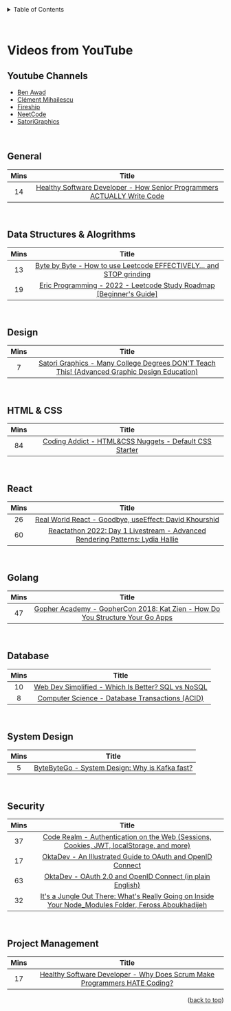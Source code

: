 <div id="top"></div>

<details>
  <summary>Table of Contents</summary>
  <ul>
    <li><a href="#youtube-channels">YouTube Channels</a></li>
    <li><a href="#general">General</a></li>
    <li><a href="#data-structures--algorithms">Data Structures & Alogrithms</a></li>
    <li><a href="#design">Design</a></li>
    <li><a href="#html--css">HTML & CSS</a></li>
    <li><a href="#react">React</a></li>
    <li><a href="#golang">Golang</a></li>
    <li><a href="#database">Database</a></li>
    <li><a href="#system-design">System Design</a></li>
    <li><a href="#security">Security</a></li>
    <li><a href="#project-management">Project Management</a></li>
  </ul>
</details>

&nbsp;

# Videos from YouTube

## Youtube Channels

- [Ben Awad](https://www.youtube.com/channel/UC-8QAzbLcRglXeN_MY9blyw)
- [Clément Mihailescu](https://www.youtube.com/channel/UCaO6VoaYJv4kS-TQO_M-N_g)
- [Fireship](https://www.youtube.com/Fireship)
- [NeetCode](https://www.youtube.com/NeetCode)
- [SatoriGraphics](https://www.youtube.com/SatoriGraphics)

&nbsp;

## General

| Mins |                                                         Title                                                          |
| :--: | :--------------------------------------------------------------------------------------------------------------------: |
|  14  | [Healthy Software Developer - How Senior Programmers ACTUALLY Write Code](https://www.youtube.com/watch?v=oJbfMBROEO0) |

&nbsp;

## Data Structures & Alogrithms

| Mins |                                                       Title                                                        |
| :--: | :----------------------------------------------------------------------------------------------------------------: |
|  13  |  [Byte by Byte - How to use Leetcode EFFECTIVELY… and STOP grinding](https://www.youtube.com/watch?v=GbyXxUDVeAo)  |
|  19  | [Eric Programming - 2022 - Leetcode Study Roadmap [Beginner's Guide]](https://www.youtube.com/watch?v=wrNEKxlDWlw) |

&nbsp;

## Design

| Mins |                                                                    Title                                                                    |
| :--: | :-----------------------------------------------------------------------------------------------------------------------------------------: |
|  7   | [Satori Graphics - Many College Degrees DON'T Teach This! (Advanced Graphic Design Education)](https://www.youtube.com/watch?v=SVg8rQyIwjw) |

&nbsp;

## HTML & CSS

| Mins |                                                 Title                                                 |
| :--: | :---------------------------------------------------------------------------------------------------: |
|  84  | [Coding Addict - HTML&CSS Nuggets - Default CSS Starter](https://www.youtube.com/watch?v=UDdyGNlQK5w) |

&nbsp;

## React

| Mins |                                                                Title                                                                 |
| :--: | :----------------------------------------------------------------------------------------------------------------------------------: |
|  26  |                [Real World React - Goodbye, useEffect: David Khourshid](https://www.youtube.com/watch?v=HPoC-k7Rxwo)                 |
|  60  | [Reactathon 2022: Day 1 Livestream - Advanced Rendering Patterns: Lydia Hallie](https://www.youtube.com/watch?v=V5hPAl1q7vo&t=3563s) |

&nbsp;

## Golang

| Mins |                                                            Title                                                             |
| :--: | :--------------------------------------------------------------------------------------------------------------------------: |
|  47  | [Gopher Academy - GopherCon 2018: Kat Zien - How Do You Structure Your Go Apps](https://www.youtube.com/watch?v=oL6JBUk6tj0) |

&nbsp;

## Database

| Mins |                                               Title                                               |
| :--: | :-----------------------------------------------------------------------------------------------: |
|  10  | [Web Dev Simplified - Which Is Better? SQL vs NoSQL](https://www.youtube.com/watch?v=t0GlGbtMTio) |
|  8   |  [Computer Science - Database Transactions (ACID)](https://www.youtube.com/watch?v=AcqtAEzuoj0)   |

&nbsp;

## System Design

| Mins |                                             Title                                             |
| :--: | :-------------------------------------------------------------------------------------------: |
|  5   | [ByteByteGo - System Design: Why is Kafka fast?](https://www.youtube.com/watch?v=UNUz1-msbOM) |

&nbsp;

## Security

| Mins |                                                                        Title                                                                        |
| :--: | :-------------------------------------------------------------------------------------------------------------------------------------------------: |
|  37  |       [Code Realm - Authentication on the Web (Sessions, Cookies, JWT, localStorage, and more)](https://www.youtube.com/watch?v=2PPSXonhIck)        |
|  17  |                      [OktaDev - An Illustrated Guide to OAuth and OpenID Connect](https://www.youtube.com/watch?v=t18YB3xDfXI)                      |
|  63  |                      [OktaDev - OAuth 2.0 and OpenID Connect (in plain English)](https://www.youtube.com/watch?v=996OiexHze0)                       |
|  32  | [It's a Jungle Out There: What's Really Going on Inside Your Node_Modules Folder, Feross Aboukhadijeh](https://www.youtube.com/watch?v=-uAX28hfZcc) |

&nbsp;

## Project Management

| Mins |                                                          Title                                                           |
| :--: | :----------------------------------------------------------------------------------------------------------------------: |
|  17  | [Healthy Software Developer - Why Does Scrum Make Programmers HATE Coding?](https://www.youtube.com/watch?v=HURvJDldVGA) |

<p align="right">(<a href="#top">back to top</a>)</p>
